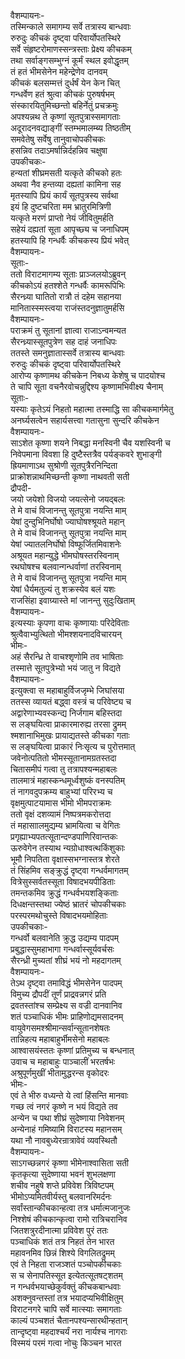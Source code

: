 वैशम्पायनः-  
तस्मिन्काले समागम्य सर्वे तत्रास्य बान्धवाः  
रुरुदुः कीचकं दृष्ट्वा परिवार्योपतस्थिरे  
सर्वे संहृष्टरोमाणस्सन्त्रस्ताः प्रेक्ष्य कीचकम्  
तथा सर्वाङ्गसम्भुग्नं कूर्मं स्थल इवोद्धृतम्  
तं हतं भीमसेनेन महेन्द्रेणेव दानवम्  
कीचकं बलसम्मत्तं दुर्धर्षं येन केन चित्  
गन्धर्वेण हतं श्रुत्वा कीचकं पुरुषर्षभम्  
संस्कारयितुमिच्छन्तो बहिर्नेतुं प्रचक्रमुः  
अपश्यन्नथ ते कृष्णां सूतपुत्रास्समागताः  
अदूरादनवद्याङ्गीं स्तम्भमालम्ब्य तिष्ठतीम्  
समवेतेषु सर्वेषु तानुवाचोपकीचकः  
हसन्निव तदाऽमर्षान्निर्दहन्निव चक्षुषा  
उपकीचकः-  
हन्यतां शीघ्रमसती यत्कृते कीचको हतः  
अथवा नैव हन्तव्या दह्यतां कामिना सह  
मृतस्यापि प्रियं कार्यं सूतपुत्रस्य सर्वथा  
इयं हि दुष्टचरिता मम भ्रातुरमित्रिणी  
यत्कृते मरणं प्राप्तो नेयं जीवितुमर्हति  
सहेयं दह्यतां सूता आपृच्छ्य च जनाधिपम्  
हतस्यापि हि गन्धर्वैः कीचकस्य प्रियं भवेत्  
वैशम्पायनः-  
सूताः-  
ततो विराटमागम्य सूताः प्राञ्जलयोऽब्रुवन्  
कीचकोऽयं हतश्शेते गन्धर्वैः कामरूपिभिः  
सैरन्ध्र्या घातितो रात्रौ तं दहेम सहानया  
मानितास्स्मस्त्वया राजंस्तदनुज्ञातुमर्हसि  
वैशम्पायनः-  
पराक्रमं तु सूतानां ज्ञात्वा राजाऽन्वमन्यत  
सैरन्ध्र्यास्सूतपुत्रेण सह दाहं जनाधिपः  
ततस्ते समनुज्ञातास्सर्वे तत्रास्य बान्धवाः  
रुरुदुः कीचकं दृष्ट्वा परिवार्योपतस्थिरे  
आरोप्य कृष्णामथ कीचकेन निबध्य केशेषु च पादयोश्च  
ते चापि सूता वचनैरवोचन्नुद्दिश्य कृष्णामभिवीक्ष्य चैनाम्  
सूताः-  
यस्याः कृतेऽयं निहतो महात्मा तस्माद्धि सा कीचकमार्गमेतु  
अनर्घ्यसत्वेन सहार्यसत्त्वा गतासुना सुन्दरि कीचकेन  
वैशम्पायनः-  
साऽशेत कृष्णा शयने निबद्धा मनस्विनी चैव यशस्विनी च  
निवेपमाना विवशा हि दुष्टैस्तत्रैव पर्यङ्कवरे शुभाङ्गी  
ह्रियमाणाऽथ सुश्रोणी सूतपुत्रैरनिन्दिता  
प्राक्रोशन्नाथमिच्छन्ती कृष्णा नाथवती सती  
द्रौपदी-  
जयो जयेशो विजयो जयत्सेनो जयद्बलः  
ते मे वाचं विजानन्तु सूतपुत्रा नयन्ति माम्  
येषां दुन्दुभिनिर्घोषो ज्याघोषश्श्रूयते महान्  
ते मे वाचं विजानन्तु सूतपुत्रा नयन्ति माम्  
येषां ज्यातलनिर्घोषो विष्फूर्जितमिवाशनेः  
अश्रूयत महान्युद्धे भीमघोषस्तरस्विनाम्  
रथघोषश्च बलवान्गन्धर्वाणां तरस्विनाम्  
ते मे वाचं विजानन्तु सूतपुत्रा नयन्ति माम्  
येषां धैर्यमतुल्यं तु शक्रस्येव बलं यशः  
राजसिंहा इवाग्र्यास्ते मां जानन्तु सुदुःखिताम्  
वैशम्पायनः-  
इत्यस्याः कृपणा वाचः कृष्णायाः परिदेविताः  
श्रुत्वैवाभ्युत्थितो भीमश्शयनादविचारयन्  
भीमः-  
अहं सैरन्ध्रि ते वाचश्शृणोमि तव भाषिताः  
तस्मात्ते सूतपुत्रेभ्यो भयं जातु न विद्यते  
वैशम्पायनः-  
इत्युक्त्वा स महाबाहुर्विजजृम्भे जिघांसया  
ततस्स व्यायतं बद्ध्वा वस्त्रं च परिवेष्ट्य च  
अद्वारेणाभ्यवस्कन्द्य निर्जगाम बहिस्तदा  
स लङ्घयित्वा प्राकारमारुह्य तरसा द्रुमम्  
श्मशानाभिमुखः प्रायाद्यतस्ते कीचका गताः  
स लङ्घयित्वा प्राकारं निःसृत्य च पुरोत्तमात्  
जवेनोत्पतितो भीमस्सूतानामग्रतस्तदा  
चितासमीपं गत्वा तु तत्रापश्यन्महाबलः  
तालमात्रं महास्कन्धमूर्ध्वशुष्कं वनस्पतिम्  
तं नागवदुपक्रम्य बाहुभ्यां परिरभ्य च  
वृक्षमुत्पाटयामास भीमो भीमपराक्रमः  
ततो वृक्षं दशव्यामं निष्पत्रमकरोत्तदा  
तं महासाालमुद्यम्य भ्रामयित्वा च वेगितः  
प्रगृह्याभ्यपतत्सूतान्दण्डपाणिरिवान्तकः  
ऊरुवेगेन तस्याथ न्यग्रोधाश्वत्थकिंशुकाः  
भूमौ निपतिता वृक्षास्सभग्नास्तत्र शेरते  
तं सिंहमिव सङ्क्रुद्धं दृष्ट्वा गन्धर्वमागतम्  
वित्रेसुस्सर्वतस्सूता विषादभयपीडिताः  
तमन्तकमिव क्रुद्धं गन्धर्वभयशङ्किताः  
दिधक्षन्तस्तथा ज्येष्ठं भ्रातरं चोपकीचकाः  
परस्परमथोचुस्ते विषादभयमोहिताः  
उपकीचकाः-  
गन्धर्वो बलवानेति क्रुद्ध उद्यम्य पादपम्  
प्रबुद्धास्सुमहाभागा गन्धर्वास्सूर्यवर्चसः  
सैरन्ध्री मुच्यतां शीघ्रं भयं नो महदागतम्  
वैशम्पायनः-  
तेऽथ दृष्ट्वा तमाविद्धं भीमसेनेन पादपम्  
विमुच्य द्रौपदीं तूर्णं प्राद्रवन्नगरं प्रति  
द्रवतस्तांश्च सम्प्रेक्ष्य स वज्री दानवानिव  
शतं पञ्चाधिकं भीमः प्राहिणोद्यमसादनम्  
वायुवेगसमश्श्रीमान्सर्वान्सूतानशेषतः  
तान्निहत्य महाबाहुर्भीमसेनो महाबलः  
आश्वासयंस्ततः कृष्णां प्रतिमुच्य च बन्धनात्  
उवाच च महाबाहुः पाञ्चालीं भरतर्षभः  
अश्रुपूर्णमुखीं भीतामुद्धरन्स वृकोदरः  
भीमः-  
एवं ते भीरु वध्यन्ते ये त्वां हिंसन्ति मानवाः  
गच्छ त्वं नगरं कृष्णे न भयं विद्यते तव  
अन्येन च पथा शीघ्रं सुदेष्णाया निवेशनम्  
अन्येनाहं गमिष्यामि विराटस्य महानसम्  
यथा नौ नावबुध्येरन्रात्रावेवं व्यवस्थितौ  
वैशम्पायनः-  
साऽगच्छन्नगरं कृष्णा भीमेनाश्वासिता सती  
कृतकृत्या सुदेष्णाया भवनं शुभलक्षणा  
शचीव नहुषे शप्ते प्रविवेश त्रिविष्टपम्  
भीमोऽप्यमितवीर्यस्तु बलवानरिमर्दनः  
सर्वांस्तान्कीचकान्हत्वा तत्र धर्मात्मजानुजः  
निश्शेषं कीचकान्कृत्वा रामो रात्रिचरानिव  
जितशत्रुरदीनात्मा प्रविवेश पुरं ततः  
पञ्चाधिकं शतं तत्र निहतं तेन भारत  
महावनमिव छिन्नं शिश्ये विगलितद्रुमम्  
एवं ते निहता राजञ्शतं पञ्चोपकीचकाः  
स च सेनापतिस्सूत इत्येतत्सूतषट्शतम्  
न गन्धर्वभयाच्छेकुर्वक्तुं कीचकबान्धवाः  
अशक्नुवन्तस्तां तत्र भयादप्यभिवीक्षितुम्  
विराटनगरे चापि सर्वे मात्स्याः समागताः  
काल्यं पञ्चशतं चैतानपश्यन्सारथीन्हतान्  
तान्दृष्ट्वा महदाश्चर्यं नरा नार्यश्च नागराः  
विस्मयं परमं गत्वा नोचुः किञ्चन भारत  
